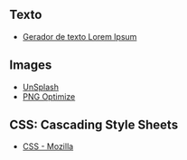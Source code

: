 ## Texto
- [Gerador de texto Lorem Ipsum](https://www.lipsum.com/)
## Images
- [UnSplash](https://unsplash.com/)
- [PNG Optimize](https://tinypng.com/)
## CSS: Cascading Style Sheets
- [CSS - Mozilla](https://developer.mozilla.org/en-US/docs/Web/CSS)
